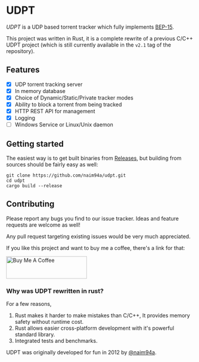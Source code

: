 # UDPT
_UDPT_ is a UDP based torrent tracker which fully implements [BEP-15](http://www.bittorrent.org/beps/bep_0015.html).

This project was written in Rust, it is a complete rewrite of a previous C/C++ UDPT project (which is still currently available in the `v2.1` tag of the repository).

## Features
* [X] UDP torrent tracking server
* [X] In memory database
* [X] Choice of Dynamic/Static/Private tracker modes
* [X] Ability to block a torrent from being tracked
* [X] HTTP REST API for management
* [X] Logging
* [ ] Windows Service or Linux/Unix daemon

## Getting started
The easiest way is to get built binaries from [Releases](https://github.com/naim94a/udpt/releases), 
but building from sources should be fairly easy as well:

```commandline
git clone https://github.com/naim94a/udpt.git
cd udpt
cargo build --release
```

## Contributing
Please report any bugs you find to our issue tracker. Ideas and feature requests are welcome as well!

Any pull request targeting existing issues would be very much appreciated. 

If you like this project and want to buy me a coffee, there's a link for that:

<a href="https://www.buymeacoffee.com/naim" target="_blank"><img src="https://cdn.buymeacoffee.com/buttons/v2/arial-orange.png" alt="Buy Me A Coffee" height="60px" width="217px"></a>

### Why was UDPT rewritten in rust?
For a few reasons,
1. Rust makes it harder to make mistakes than C/C++, It provides memory safety without runtime cost.
2. Rust allows easier cross-platform development with it's powerful standard library.
3. Integrated tests and benchmarks.


UDPT was originally developed for fun in 2012 by [@naim94a](https://github.com/naim94a).
